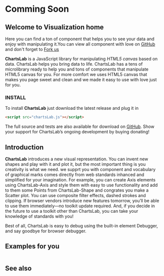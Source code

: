 # Comming Soon

## Welcome to Visualization home

Here you can find a ton of component that helps you to see your data and enjoy with manipulating it.You can view all component with love on [GitHub](https://github.com/ChartsLab/ChartsLab) and don't forget to [Fork us](https://github.com/ChartsLab/ChartsLab#fork-destination-box)

**ChartsLab** is a JavaScript library for manipulating _HTML5_ _canvas_ based on data. ChartsLab helps you bring data to life. ChartsLab has a tens of microlibrary ready to help you and tons of components that manipulate HTML5 canvas for you. For more comfort we uses HTML5 canvas that makes you page sweet and clean and we made it easy to use with love just for you.

### INSTALL
To install **ChartsLab** just download the latest release and plug it in

```html
<script src="chartsLab.js"></script>
```
The full source and tests are also available for download on [GitHub](https://github.com/ChartsLab/ChartsLab). Show your support for ChartsLab’s ongoing development by buying donating!

## Introduction
**ChartsLab** introduces a new visual representation. You can invent new shapes and play with it and plot it, but the most important thing is you creativity is what we need. we supprt you with component and vocabulary of graphical marks comes directly from web standards inhanced and simplified for your imagination. For example, you can create Axis elements using ChartsLab-Axis and style them with easy to use functionality and add to them some Points from ChartsLab-Shape and congrates you make a Scatter plot. You can use composite filter effects, dashed strokes and clipping. If browser vendors introduce new features tomorrow, you’ll be able to use them immediately—no toolkit update required. And, if you decide in the future to use a toolkit other than ChartsLab, you can take your knowledge of standards with you!

Best of all, ChartsLab is easy to debug using the built-in element Debugger, and say goodbye for browser debugger.

## Examples for you
```js

```


## See also

